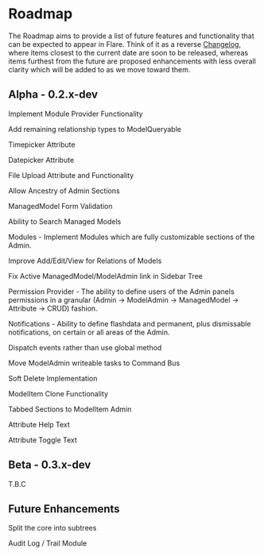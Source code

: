 # Roadmap
The Roadmap aims to provide a list of future features and functionality that can be expected to appear in Flare. Think of it as a reverse [Changelog](CHANGELOG.md), where items closest to the current date are soon to be released, whereas items furthest from the future are proposed enhancements with less overall clarity which will be added to as we move toward them.


## Alpha - 0.2.x-dev
Implement Module Provider Functionality

Add remaining relationship types to ModelQueryable

Timepicker Attribute

Datepicker Attribute

File Upload Attribute and Functionality

Allow Ancestry of Admin Sections 

ManagedModel Form Validation

Ability to Search Managed Models

Modules - Implement Modules which are fully customizable sections of the Admin.

Improve Add/Edit/View for Relations of Models

Fix Active ManagedModel/ModelAdmin link in Sidebar Tree

Permission Provider - The ability to define users of the Admin panels permissions in a granular (Admin -> ModelAdmin -> ManagedModel -> Attribute -> CRUD) fashion.

Notifications - Ability to define flashdata and permanent, plus dismissable notifications, on certain or all areas of the Admin.

Dispatch events rather than use global method

Move ModelAdmin writeable tasks to Command Bus

Soft Delete Implementation 

ModelItem Clone Functionality

Tabbed Sections to ModelItem Admin

Attribute Help Text

Attribute Toggle Text


## Beta - 0.3.x-dev

T.B.C


## Future Enhancements
Split the core into subtrees

Audit Log / Trail Module